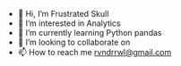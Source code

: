 - 👋 Hi, I’m Frustrated Skull 
- 👀 I’m interested in Analytics
- 🌱 I’m currently learning Python pandas
- 💞️ I’m looking to collaborate on <secret>
- 📫 How to reach me rvndrrwl@gmail.com

<!---
Smart-rwl/Smart-rwl is a ✨ special ✨ repository because its `README.md` (this file) appears on your GitHub profile.
You can click the Preview link to take a look at your changes.
--->
